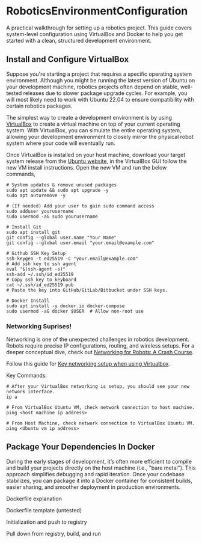 # RoboticsEnvironmentConfiguration
A practical walkthrough for setting up a robotics project. This guide covers system-level configuration using VirtualBox and Docker to help you get started with a clean, structured development environment.

## Install and Configure VirtualBox
Suppose you're starting a project that requires a specific operating system environment. Although you might be running the latest version of Ubuntu on your development machine, robotics projects often depend on stable, well-tested releases due to slower package upgrade cycles. For example, you will most likely need to work with Ubuntu 22.04 to ensure compatibility with certain robotics packages.

The simplest way to create a development environment is by using [VirtualBox](https://www.geeksforgeeks.org/how-to-install-virtualbox-on-windows/) to create a virtual machine on top of your current operating system. With VirtualBox, you can simulate the entire operating system, allowing your development environment to closely mirror the physical robot system where your code will eventually run.

Once VirtualBox is installed on your host machine, download your target system release from the [Ubuntu website](https://releases.ubuntu.com/jammy/), in the VirtualBox GUI follow the new VM install instructions. Open the new VM and run the below commands,
```
# System updates & remove unused packages
sudo apt update && sudo apt upgrade -y
sudo apt autoremove -y

# (If needed) Add your user to gain sudo command access
sudo adduser yourusername
sudo usermod -aG sudo yourusername

# Install Git
sudo apt install git
git config --global user.name "Your Name"
git config --global user.email "your.email@example.com"

# Github SSH Key Setup
ssh-keygen -t ed25519 -C "your.email@example.com"
# Add ssh key to ssh agent
eval "$(ssh-agent -s)"
ssh-add ~/.ssh/id_ed25519
# Copy ssh key to keyboard
cat ~/.ssh/id_ed25519.pub
# Paste the key into GitHub/GitLab/Bitbucket under SSH keys.

# Docker Install
sudo apt install -y docker.io docker-compose
sudo usermod -aG docker $USER  # Allow non-root use
```
### Networking Suprises!
Networking is one of the unexpected challenges in robotics development. Robots require precise IP configurations, routing, and wireless setups. For a deeper conceptual dive, check out [Networking for Robots: A Crash Course](https://www.robotsforroboticists.com/networking-robots-crash-course/).

Follow this guide for [Key networking setup when using Virtualbox](https://serverfault.com/questions/225155/virtualbox-how-to-set-up-networking-so-both-host-and-guest-can-access-internet).

Key Commands:
```
# After your VirtualBox networking is setup, you should see your new network interface.
ip a

# From VirtualBox Ubuntu VM, check network connection to host machine.
ping <host machine ip address>

# From Host Machine, check network connection to VirtualBox Ubuntu VM.
ping <Ubuntu vm ip address>
```
## Package Your Dependencies In Docker
During the early stages of development, it’s often more efficient to compile and build your projects directly on the host machine (i.e., "bare metal"). This approach simplifies debugging and rapid iteration. Once your codebase stabilizes, you can package it into a Docker container for consistent builds, easier sharing, and smoother deployment in production environments. 

Dockerfile explanation

Dockerfile template (untested)

Initialization and push to registry

Pull down from registry, build, and run
